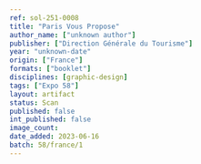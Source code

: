 ```yaml
---
ref: sol-251-0008
title: "Paris Vous Propose"
author_name: ["unknown author"]
publisher: ["Direction Générale du Tourisme"]
year: "unknown-date"
origin: ["France"]
formats: ["booklet"]
disciplines: [graphic-design]
tags: ["Expo 58"]
layout: artifact
status: Scan
published: false
int_published: false
image_count:
date_added: 2023-06-16
batch: 58/france/1
---
```

